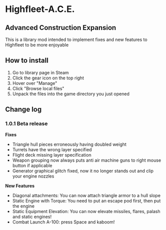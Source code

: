 # Highfleet-A.C.E.
## Advanced Construction Expansion
This is a library mod intended to implement fixes and new features to Highfleet to be more enjoyable

## How to install
1. Go to library page in Steam
2. Click the gear icon on the top right
3. Hover over "Manage"
4. Click "Browse local files"
5. Unpack the files into the game directory you just opened

## Change log
### 1.0.1 Beta release

**Fixes**
- Triangle hull pieces erroneously having doubled weight
- Turrets have the wrong layer specified
- Flight deck missing layer specification
- Weapon grouping now always puts anti air machine guns to right mouse button if applicable
- Generator graphical glitch fixed, now it no longer stands out and clip your engine nozzles

**New Features**
- Diagonal attachments: You can now attach triangle armor to a hull slope
- Static Engine with Torque: You need to put an escape pod first, then put the engine
- Static Equipment Elevation: You can now elevate missiles, flares, palash and static engines!
- Combat Launch A-100: press Space and kaboom!
